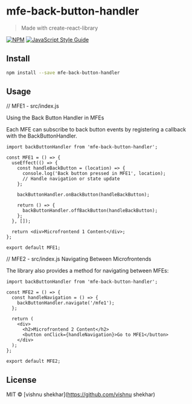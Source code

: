 # mfe-back-button-handler

> Made with create-react-library

[![NPM](https://img.shields.io/npm/v/mfe-back-button-handler.svg)](https://www.npmjs.com/package/mfe-back-button-handler) [![JavaScript Style Guide](https://img.shields.io/badge/code_style-standard-brightgreen.svg)](https://standardjs.com)

## Install

```bash
npm install --save mfe-back-button-handler
```

## Usage



// MFE1 - src/index.js

Using the Back Button Handler in MFEs

Each MFE can subscribe to back button events by registering a callback with the BackButtonHandler.

```import React, { useEffect } from 'react';
import backButtonHandler from 'mfe-back-button-handler';

const MFE1 = () => {
  useEffect(() => {
    const handleBackButton = (location) => {
      console.log('Back button pressed in MFE1', location);
      // Handle navigation or state update
    };

    backButtonHandler.onBackButton(handleBackButton);

    return () => {
      backButtonHandler.offBackButton(handleBackButton);
    };
  }, []);

  return <div>Microfrontend 1 Content</div>;
};

export default MFE1;

```

// MFE2 - src/index.js
Navigating Between Microfrontends

The library also provides a method for navigating between MFEs:
```import React from 'react';
import backButtonHandler from 'mfe-back-button-handler';

const MFE2 = () => {
  const handleNavigation = () => {
    backButtonHandler.navigate('/mfe1');
  };

  return (
    <div>
      <h2>Microfrontend 2 Content</h2>
      <button onClick={handleNavigation}>Go to MFE1</button>
    </div>
  );
};

export default MFE2;

```







## License

MIT © [vishnu shekhar](https://github.com/vishnu shekhar)
